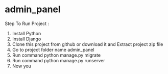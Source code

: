 # admin_panel

Step To Run Project :
1)	Install Python
2)	Install Django
3)	Clone this project from github or download it and Extract project zip file 
4)	Go to project folder name admin_panel
5)	Run command python manage.py migrate 
6)	Run command python manage.py runserver
7)	Now you 
